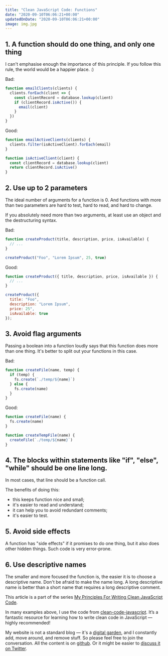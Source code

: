 ```yaml
---
title: "Clean JavaScript Code: Functions"
date: "2020-09-10T06:06:21+00:00"
updatedOnDate: "2020-09-10T06:06:21+00:00"
image: img.jpg
---
```


## 1. A function should do one thing, and only one thing

I can't emphasise enough the importance of this principle. If you follow this rule, the world would be a happier place. :)

Bad:

```javascript
function emailClients(clients) {
  clients.forEach(client => {
    const clientRecord = database.lookup(client)
    if (clientRecord.isActive()) {
      email(client)
    }
  })
}
```

Good:

```javascript
function emailActiveClients(clients) {
  clients.filter(isActiveClient).forEach(email)
}

function isActiveClient(client) {
  const clientRecord = database.lookup(client)
  return clientRecord.isActive()
}
```

## 2. Use up to 2 parameters

The ideal number of arguments for a function is 0. And functions with more than two parameters are hard to test, hard to read, and hard to change.

If you absolutely need more than two arguments, at least use an object and the destructuring syntax.

Bad:

```javascript
function createProduct(title, description, price, isAvailable) {
  // ...
}

createProduct("Foo", "Lorem Ipsum", 25, true)
```

Good:

```javascript
function createProduct({ title, description, price, isAvailable }) {
  // ...
}

createProduct({
  title: "Foo",
  description: "Lorem Ipsum",
  price: 25",
  isAvailable: true
});
```

## 3. Avoid flag arguments

Passing a boolean into a function loudly says that this function does more than one thing. It's better to split out your functions in this case.

Bad:

```javascript
function createFile(name, temp) {
  if (temp) {
    fs.create(`./temp/${name}`)
  } else {
    fs.create(name)
  }
}
```

Good:

```javascript
function createFile(name) {
  fs.create(name)
}

function createTempFile(name) {
  createFile(`./temp/${name}`)
}
```

## 4. The blocks within statements like "if", "else", "while" should be one line long.

In most cases, that line should be a function call.

The benefits of doing this:

- this keeps function nice and small;
- it's easier to read and understand;
- it can help you to avoid redundant comments;
- it's easier to test.

## 5. Avoid side effects

A function has "side effects" if it promises to do one thing, but it also does other hidden things. Such code is very error-prone.

## 6. Use descriptive names

The smaller and more focused the function is, the easier it is to choose a descriptive name. Don't be afraid to make the name long. A long descriptive name is better than a short name that requires a long descriptive comment.

<section class="separator"><em></em><em></em><em></em></section>

This article is a part of the series [My Principles For Writing Clean JavaScript Code](https://anastasiya.dev/clean-js-code/).

In many examples above, I use the code from [clean-code-javascript](https://github.com/ryanmcdermott/clean-code-javascript). It’s a fantastic resource for learning how to write clean code in JavaScript — highly recommended!

My website is not a standard blog — it's a [digital garden](https://anastasiya.dev/why-digital-garden/), and I constantly add, move around, and remove stuff. So please feel free to join the conversation. All the content is on [github](https://github.com/1itvinka/anastasiya.dev/tree/master/content/blog). Or it might be easier to [discuss it on Twitter](https://mobile.twitter.com/search?q=https://anastasiya.dev/functions/).
